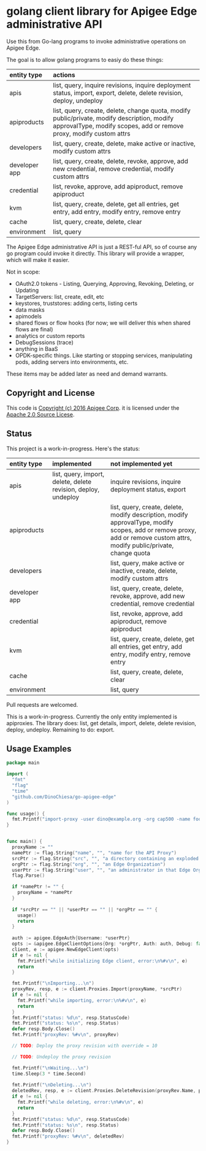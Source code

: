 # golang client library for Apigee Edge administrative API

Use this from Go-lang programs to invoke administrative operations on Apigee Edge.

The goal is to allow golang programs to easiy do these things:

| entity type   | actions             |
| :------------ | :------------------ |
| apis          | list, query, inquire revisions, inquire deployment status, import, export, delete, delete revision, deploy, undeploy
| apiproducts   | list, query, create, delete, change quota, modify public/private, modify description, modify approvalType, modify scopes, add or remove proxy, modify custom attrs
| developers    | list, query, create, delete, make active or inactive, modify custom attrs
| developer app | list, query, create, delete, revoke, approve, add new credential, remove credential, modify custom attrs
| credential    | list, revoke, approve, add apiproduct, remove apiproduct
| kvm           | list, query, create, delete, get all entries, get entry, add entry, modify entry, remove entry
| cache         | list, query, create, delete, clear
| environment   | list, query

The Apigee Edge administrative API is just a REST-ful API, so of course any go program could invoke it directly. This library will provide a wrapper, which will make it easier.


Not in scope:

- OAuth2.0 tokens - Listing, Querying, Approving, Revoking, Deleting, or Updating 
- TargetServers: list, create, edit, etc
- keystores, truststores: adding certs, listing certs
- data masks
- apimodels
- shared flows or flow hooks (for now; we will deliver this when shared flows are final)
- analytics or custom reports
- DebugSessions (trace)
- anything in BaaS
- OPDK-specific things.  Like starting or stopping services, manipulating pods, adding servers into environments, etc.

These items may be added later as need and demand warrants.

## Copyright and License

This code is [Copyright (c) 2016 Apigee Corp](NOTICE). it is licensed under the [Apache 2.0 Source Licese](LICENSE).


## Status

This project is a work-in-progress. Here's the status:

| entity type   | implemented              | not implemented yet
| :------------ | :----------------------- | :--------------------
| apis          | list, query, import, delete, delete revision, deploy, undeploy | inquire revisions, inquire deployment status, export
| apiproducts   | | list, query, create, delete, modify description, modify approvalType, modify scopes, add or remove proxy, add or remove custom attrs, modify public/private, change quota | 
| developers    | | list, query, make active or inactive, create, delete, modify custom attrs | 
| developer app | | list, query, create, delete, revoke, approve, add new credential, remove credential | modify custom attrs
| credential    | | list, revoke, approve, add apiproduct, remove apiproduct |
| kvm           | | list, query, create, delete, get all entries, get entry, add entry, modify entry, remove entry
| cache         | | list, query, create, delete, clear | 
| environment   | | list, query |

Pull requests are welcomed.

This is a work-in-progress.  Currently the only entity implemented is apiproxies. The library does: list, get details, import, delete, delete revision, deploy, undeploy.  Remaining to do: export. 



## Usage Examples

```go
package main

import (
  "fmt"
  "flag"
  "time"
  "github.com/DinoChiesa/go-apigee-edge"
)

func usage() {
  fmt.Printf("import-proxy -user dino@example.org -org cap500 -name foobar -src /path/to/apiproxy\n\n")
}


func main() {
  proxyName := ""
  namePtr := flag.String("name", "", "name for the API Proxy")
  srcPtr := flag.String("src", "", "a directory containing an exploded apiproxy bundle, or a zipped bundle")
  orgPtr := flag.String("org", "", "an Edge Organization")
  userPtr := flag.String("user", "", "an administrator in that Edge Organization")
  flag.Parse()

  if *namePtr != "" {
    proxyName = *namePtr
  } 
  
  if *srcPtr == "" || *userPtr == "" || *orgPtr == "" {
    usage()
    return
  }
  
  auth := apigee.EdgeAuth{Username: *userPtr}
  opts := &apigee.EdgeClientOptions{Org: *orgPtr, Auth: auth, Debug: false }
  client, e := apigee.NewEdgeClient(opts)
  if e != nil {
    fmt.Printf("while initializing Edge client, error:\n%#v\n", e)
    return
  }

  fmt.Printf("\nImporting...\n")
  proxyRev, resp, e := client.Proxies.Import(proxyName, *srcPtr)
  if e != nil {
    fmt.Printf("while importing, error:\n%#v\n", e)
    return
  }
  fmt.Printf("status: %d\n", resp.StatusCode)
  fmt.Printf("status: %s\n", resp.Status)
  defer resp.Body.Close()  
  fmt.Printf("proxyRev: %#v\n", proxyRev)

  // TODO: Deploy the proxy revision with override = 10

  // TODO: Undeploy the proxy revision

  fmt.Printf("\nWaiting...\n")
  time.Sleep(3 * time.Second)
  
  fmt.Printf("\nDeleting...\n")
  deletedRev, resp, e := client.Proxies.DeleteRevision(proxyRev.Name, proxyRev.Revision)
  if e != nil {
    fmt.Printf("while deleting, error:\n%#v\n", e)
    return
  }
  fmt.Printf("status: %d\n", resp.StatusCode)
  fmt.Printf("status: %s\n", resp.Status)
  defer resp.Body.Close()  
  fmt.Printf("proxyRev: %#v\n", deletedRev)
}

```

